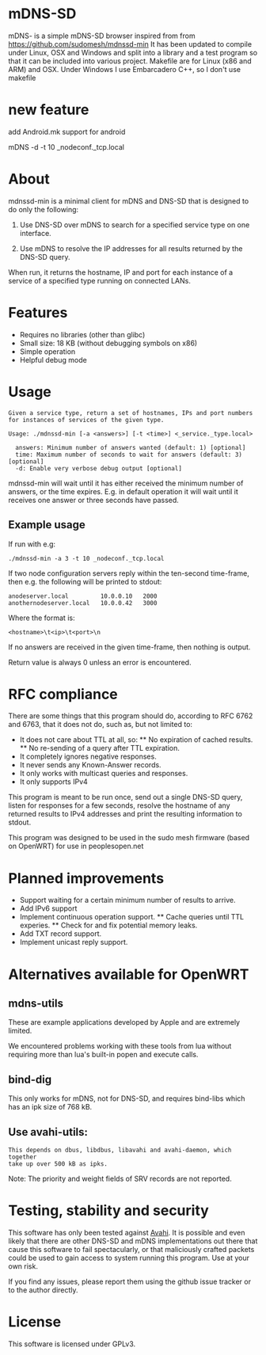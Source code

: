 # mDNS-SD
mDNS- is a simple mDNS-SD browser inspired from from https://github.com/sudomesh/mdnssd-min
It has been updated to compile under Linux, OSX and Windows and split into a library and a test program so that it can be included into various project.
Makefile are for Linux (x86 and ARM) and OSX. Under Windows I use Embarcadero C++, so I don't use makefile

# new feature
add Android.mk support for android 

mDNS -d  -t 10 _nodeconf._tcp.local


# About #

mdnssd-min is a minimal client for mDNS and DNS-SD that is designed to do only the following:

  1. Use DNS-SD over mDNS to search for a specified service type on one interface.

  2. Use mDNS to resolve the IP addresses for all results returned by the DNS-SD query.

When run, it returns the hostname, IP and port for each instance of a service of a specified type running on connected LANs.

# Features #

* Requires no libraries (other than glibc)
* Small size: 18 KB (without debugging symbols on x86)
* Simple operation
* Helpful debug mode

# Usage #

```
Given a service type, return a set of hostnames, IPs and port numbers 
for instances of services of the given type.

Usage: ./mdnssd-min [-a <answers>] [-t <time>] <_service._type.local>

  answers: Minimum number of answers wanted (default: 1) [optional]
  time: Maximum number of seconds to wait for answers (default: 3) [optional]
  -d: Enable very verbose debug output [optional]
```
mdnssd-min will wait until it has either received the minimum number of answers, or the time expires. E.g. in default operation it will wait until it receives one answer or three seconds have passed.

## Example usage ##

If run with e.g:

```
./mdnssd-min -a 3 -t 10 _nodeconf._tcp.local
```

If two node configuration servers reply within the ten-second time-frame, then e.g. the following will be printed to stdout:

```
anodeserver.local         10.0.0.10   2000
anothernodeserver.local   10.0.0.42   3000
```

Where the format is:

```
<hostname>\t<ip>\t<port>\n
```

If no answers are received in the given time-frame, then nothing is output.

Return value is always 0 unless an error is encountered.

# RFC compliance #

There are some things that this program should do, according to RFC 6762 and 6763, that it does not do, such as, but not limited to:

* It does not care about TTL at all, so:
** No expiration of cached results.
** No re-sending of a query after TTL expiration.
* It completely ignores negative responses.
* It never sends any Known-Answer records.
* It only works with multicast queries and responses.
* It only supports IPv4

This program is meant to be run once, send out a single DNS-SD query, listen for responses for a few seconds, resolve the hostname of any returned results to IPv4 addresses and print the resulting information to stdout.

This program was designed to be used in the sudo mesh firmware (based on OpenWRT) for use in peoplesopen.net

# Planned improvements #

* Support waiting for a certain minimum number of results to arrive.
* Add IPv6 support
* Implement continuous operation support.
** Cache queries until TTL experies. 
** Check for and fix potential memory leaks.
* Add TXT record support.
* Implement unicast reply support.

# Alternatives available for OpenWRT #

## mdns-utils ##

These are example applications developed by Apple and are extremely limited.

We encountered problems working with these tools from lua without requiring more than lua's built-in popen and execute calls. 

## bind-dig ##

This only works for mDNS, not for DNS-SD, and requires bind-libs which has an ipk size of 768 kB.

## Use avahi-utils:
    This depends on dbus, libdbus, libavahi and avahi-daemon, which together 
    take up over 500 kB as ipks.


Note: The priority and weight fields of SRV records are not reported.

# Testing, stability and security #

This software has only been tested against [Avahi](http://avahi.org/). It is possible and even likely that there are other DNS-SD and mDNS implementations out there that cause this software to fail spectacularly, or that maliciously crafted packets could be used to gain access to system running this program. Use at your own risk.

If you find any issues, please report them using the github issue tracker or to the author directly.

# License #

This software is licensed under GPLv3.